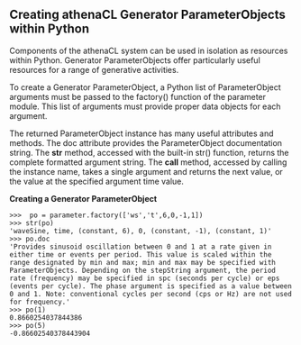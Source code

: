 ## Creating athenaCL Generator ParameterObjects within Python

Components of the athenaCL system can be used in isolation as resources within Python. Generator ParameterObjects offer particularly useful resources for a range of generative activities.
      
To create a Generator ParameterObject, a Python list of ParameterObject arguments must be passed to the factory() function of the parameter module. This list of arguments must provide proper data objects for each argument.
      
The returned ParameterObject instance has many useful attributes and methods. The doc attribute provides the ParameterObject documentation string. The __str__ method, accessed with the built-in str() function, returns the complete formatted argument string. The __call__ method, accessed by calling the instance name, takes a single argument and returns the next value, or the value at the specified argument time value.
      

**Creating a Generator ParameterObject**

```>>> from athenaCL.libATH.libPmtr import parameter
>>>  po = parameter.factory(['ws','t',6,0,-1,1])
>>> str(po)
'waveSine, time, (constant, 6), 0, (constant, -1), (constant, 1)'
>>> po.doc
'Provides sinusoid oscillation between 0 and 1 at a rate given in either time or events per period. This value is scaled within the range designated by min and max; min and max may be specified with ParameterObjects. Depending on the stepString argument, the period rate (frequency) may be specified in spc (seconds per cycle) or eps (events per cycle). The phase argument is specified as a value between 0 and 1. Note: conventional cycles per second (cps or Hz) are not used for frequency.' 
>>> po(1)
0.8660254037844386
>>> po(5)
-0.86602540378443904
```

